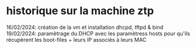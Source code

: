 # historique sur la machine ztp

16/02/2024:
    création de la vm et installation dhcpd, tftpd & bind
19/02/2024:
    paramètrage du DHCP avec les paramètress hosts pour qu'ils récupèrent les boot-files + leurs IP associés à leurs MAC

